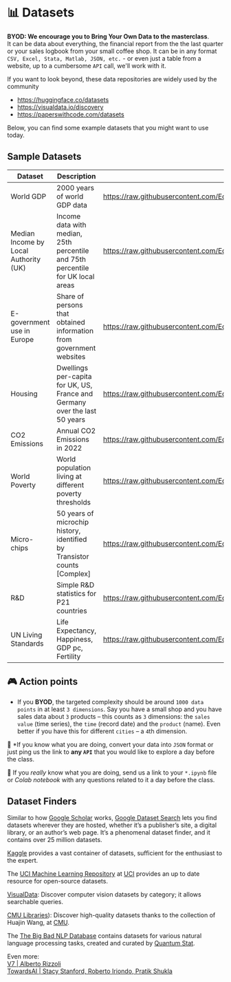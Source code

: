 # 📊 Datasets
**BYOD: We encourage you to Bring Your Own Data to the masterclass**.   
It can be data about everything, the financial report from the the last quarter or your sales logbook from your small coffee shop. It can be in any format `CSV, Excel, Stata, Matlab, JSON, etc.`  - or even just a table from a website, up to a cumbersome `API` call, we'll work with it.

If you want to look beyond, these data repositories are widely used by the community  
- https://huggingface.co/datasets  
- https://visualdata.io/discovery  
- https://paperswithcode.com/datasets  

Below, you can find some example datasets that you might want to use today.

## Sample Datasets

| Dataset | Description | Raw URL | Source |
| ---- | ---- | ---- | ---- |
| World GDP | 2000 years of world GDP data | https://raw.githubusercontent.com/EconomicsObservatory/courses/main/datasets/simple/Longrun_GDP.csv | [OWID](https://ourworldindata.org/grapher/global-gdp-over-the-long-run) |
| Median Income by Local Authority (UK) | Income data with median, 25th percentile and 75th percentile for UK local areas | https://raw.githubusercontent.com/EconomicsObservatory/courses/main/datasets/simple/dwellings_per_capita_timeseries.csv | [ONS](https://www.ons.gov.uk/employmentandlabourmarket/peopleinwork/earningsandworkinghours/datasets/placeofresidencebylocalauthorityashetable8) |
| E-government use in Europe | Share of persons that obtained information from government websites | https://raw.githubusercontent.com/EconomicsObservatory/courses/main/datasets/simple/egovernment_use_in_europe.csv | [Eurostat](https://ec.europa.eu/eurostat/web/products-eurostat-news/-/edn-20200307-1) |
| Housing | Dwellings per-capita for UK, US, France and Germany over the last 50 years | https://raw.githubusercontent.com/EconomicsObservatory/courses/main/datasets/simple/dwellings_per_capita_timeseries.csv | [PublicHouse](https://github.com/jgleeson/PublicHouse) |
| CO2 Emissions | Annual CO2 Emissions in 2022 | https://raw.githubusercontent.com/EconomicsObservatory/courses/main/datasets/advanced/owid_co2_2022.csv | [OWID](https://ourworldindata.org/co2-emissions) |
| World Poverty | World population living at different poverty thresholds | https://raw.githubusercontent.com/EconomicsObservatory/courses/main/datasets/advanced/OWID_world_poverty_panel.csv | [OWID](https://ourworldindata.org/grapher/distribution-of-population-between-different-poverty-thresholds-historical) |
| Micro-chips | 50 years of microchip history, identified by Transistor counts [Complex] | https://raw.githubusercontent.com/EconomicsObservatory/courses/main/datasets/advanced/50_years_of_chips.csv | [Wikipedia](https://en.wikipedia.org/wiki/Transistor_count) |
| R&D | Simple R&D statistics for P21 countries | https://raw.githubusercontent.com/EconomicsObservatory/courses/main/datasets/simple/wb_r_and_d.csv | [WorldBank](https://data.worldbank.org/indicator/GB.XPD.RSDV.GD.ZS) |
| UN Living Standards | Life Expectancy, Happiness, GDP pc, Fertility  | https://raw.githubusercontent.com/EconomicsObservatory/courses/main/datasets/simple/UN_living_standards.csv | UN |




## 🎮 Action points

- If you **BYOD**, the	targeted complexity should be around `1000 data points` in at least `3 dimensions`. Say you have a small shop and you have sales data about `3` products – this counts as `3` dimensions: the `sales value` (time series), the `time` (record date) and the `product` (name). Even better if you have this for different `cities` – a `4`th dimension.

🐘 *If you know what you are doing, convert your data into `JSON` format or just ping us the link to **any `API`** that you would like to explore a day before the class.  

🦏 If you *really* know what you are doing, send us a link to your `*.ipynb` file or *Colab notebook* with any questions related to it a day before the class.

## Dataset Finders
 
Similar to how [Google Scholar](https://scholar.google.com/) works, [Google Dataset Search](https://toolbox.google.com/datasetsearch) lets you find datasets wherever they are hosted, whether it’s a publisher’s site, a digital library, or an author’s web page. It’s a phenomenal dataset finder, and it contains over 25 million datasets.

[Kaggle](https://www.kaggle.com/) provides a vast container of datasets, sufficient for the enthusiast to the expert.

The [UCI Machine Learning Repository](https://archive.ics.uci.edu/) at [UCI](https://www.uci.edu/) provides an up to date resource for open-source datasets.

[VisualData](https://www.visualdata.io/): Discover computer vision datasets by category; it allows searchable queries.

[CMU Libraries](https://guides.library.cmu.edu/machine-learning/datasets
)): Discover high-quality datasets thanks to the collection of Huajin Wang, at [CMU](https://www.cmu.edu/).

The [The Big Bad NLP Database](https://datasets.quantumstat.com/) contains datasets for various natural language processing tasks, created and curated by [Quantum Stat](https://quantumstat.com/).

Even more:  
[V7 | Alberto Rizzoli](https://www.v7labs.com/blog/best-free-datasets-for-machine-learning)  
[TowardsAI | Stacy Stanford, Roberto Iriondo, Pratik Shukla](https://pub.towardsai.net/best-datasets-for-machine-learning-data-science-computer-vision-nlp-ai-c9541058cf4f)  